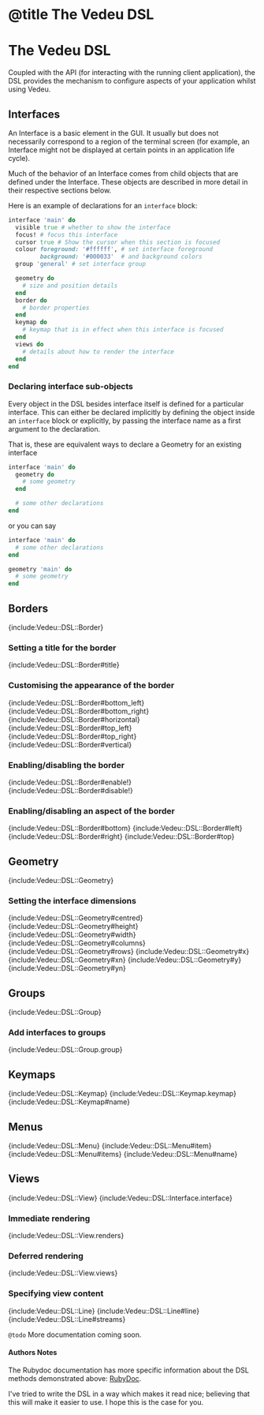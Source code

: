 # @title The Vedeu DSL
# The Vedeu DSL

Coupled with the API (for interacting with the running client application), the
 DSL provides the mechanism to configure aspects of your application whilst
 using Vedeu.

## Interfaces

An Interface is a basic element in the GUI. It usually but does not necessarily
correspond to a region of the terminal screen (for example, an Interface might
not be displayed at certain points in an application life cycle).

Much of the behavior of an Interface comes from child objects that are defined
under the Interface. These objects are described in more detail in their
respective sections below.

Here is an example of declarations for an `interface` block:

```ruby
interface 'main' do
  visible true # whether to show the interface
  focus! # focus this interface
  cursor true # Show the cursor when this section is focused
  colour foreground: '#ffffff', # set interface foreground
         background: '#000033'  # and background colors
  group 'general' # set interface group

  geometry do
    # size and position details
  end
  border do
    # border properties
  end
  keymap do
    # keymap that is in effect when this interface is focused
  end
  views do
    # details about how to render the interface
  end
end
```

### Declaring interface sub-objects

Every object in the DSL besides interface itself is defined for a particular
interface. This can either be declared implicitly by defining the object inside
an `interface` block or explicitly, by passing the interface name as a first
argument to the declaration.

That is, these are equivalent ways to declare a Geometry for an existing
interface

```ruby
interface 'main' do
  geometry do
    # some geometry
  end

  # some other declarations
end
```

or you can say

```ruby
interface 'main' do
  # some other declarations
end

geometry 'main' do
  # some geometry
end
```

## Borders

{include:Vedeu::DSL::Border}

### Setting a title for the border

{include:Vedeu::DSL::Border#title}

### Customising the appearance of the border

{include:Vedeu::DSL::Border#bottom_left}
{include:Vedeu::DSL::Border#bottom_right}
{include:Vedeu::DSL::Border#horizontal}
{include:Vedeu::DSL::Border#top_left}
{include:Vedeu::DSL::Border#top_right}
{include:Vedeu::DSL::Border#vertical}

### Enabling/disabling the border

{include:Vedeu::DSL::Border#enable!}
{include:Vedeu::DSL::Border#disable!}

### Enabling/disabling an aspect of the border

{include:Vedeu::DSL::Border#bottom}
{include:Vedeu::DSL::Border#left}
{include:Vedeu::DSL::Border#right}
{include:Vedeu::DSL::Border#top}

## Geometry

{include:Vedeu::DSL::Geometry}

### Setting the interface dimensions

{include:Vedeu::DSL::Geometry#centred}
{include:Vedeu::DSL::Geometry#height}
{include:Vedeu::DSL::Geometry#width}
{include:Vedeu::DSL::Geometry#columns}
{include:Vedeu::DSL::Geometry#rows}
{include:Vedeu::DSL::Geometry#x}
{include:Vedeu::DSL::Geometry#xn}
{include:Vedeu::DSL::Geometry#y}
{include:Vedeu::DSL::Geometry#yn}

## Groups

{include:Vedeu::DSL::Group}

### Add interfaces to groups

{include:Vedeu::DSL::Group.group}

## Keymaps

{include:Vedeu::DSL::Keymap}
{include:Vedeu::DSL::Keymap.keymap}
{include:Vedeu::DSL::Keymap#name}

## Menus

{include:Vedeu::DSL::Menu}
{include:Vedeu::DSL::Menu#item}
{include:Vedeu::DSL::Menu#items}
{include:Vedeu::DSL::Menu#name}

## Views

{include:Vedeu::DSL::View}
{include:Vedeu::DSL::Interface.interface}

### Immediate rendering

{include:Vedeu::DSL::View.renders}

### Deferred rendering

{include:Vedeu::DSL::View.views}

### Specifying view content

{include:Vedeu::DSL::Line}
{include:Vedeu::DSL::Line#line}
{include:Vedeu::DSL::Line#streams}

`@todo` More documentation coming soon.

#### Authors Notes

The Rubydoc documentation has more specific information about the DSL methods
 demonstrated above: [RubyDoc](http://rubydoc.info/gems/vedeu).

I've tried to write the DSL in a way which makes it read nice; believing that
 this will make it easier to use. I hope this is the case for you.
